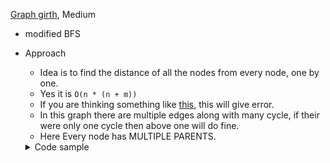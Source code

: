 [Graph girth](https://cses.fi/problemset/task/1707/), Medium
 - modified BFS
 - Approach
     - Idea is to find the distance of all the nodes from every node, one by one. 
     - Yes it is `O(n * (n + m))`
     - If you are thinking something like [this](https://github.com/mayankdutta/Examples/blob/main/graphs/adj/cycle_in_graph.cpp), this will give error.
     - In this graph there are multiple edges along with many cycle, if their were only one cycle then above one will do fine.
     - Here Every node has MULTIPLE PARENTS.
     <details>
     <summary>Code sample </summary>

     ```cpp
   
    int n, m;
    cin >> n >> m;
    vector<vector<int>> graph(n);
    for (int i = 0; i < m; i++) {
        int a, b;
        cin >> a >> b;
        a--, b--;
        graph[a].push_back(b);
        graph[b].push_back(a);
    }
    
    int ans = INT_MAX;
    
    for (int i = 0; i < n; i++) {
        vector<int> dist(n, -1);
        queue<int> qu;
    
        qu.push(i);
        dist[i] = 0;
    
        while (!qu.empty()) {
          auto u = qu.front();
          qu.pop();
    
          for (const auto &v : graph[u]) {
            if (dist[v] == -1) {
              dist[v] = dist[u] + 1;
              qu.push(v);
            } else if (dist[v] >= dist[u]) {
              ans = min(ans, dist[u] + dist[v] + 1);
            }
          }
        }
    }
    cout << (ans == INT_MAX ? -1 : ans) << '\n';
    

     ```
     </details>

